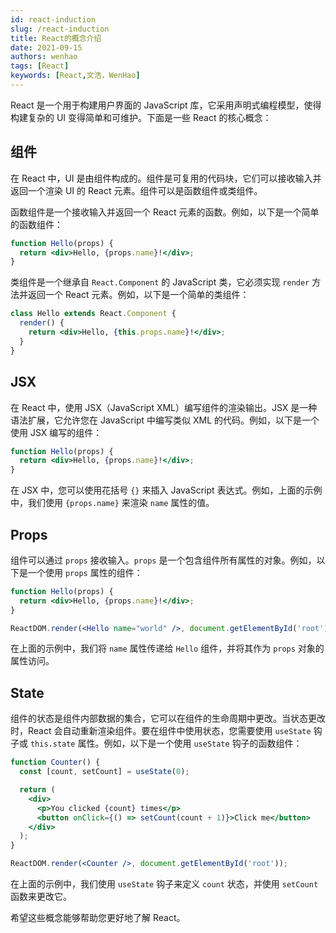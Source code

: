 ```yaml
---
id: react-induction
slug: /react-induction
title: React的概念介绍
date: 2021-09-15
authors: wenhao
tags: [React]
keywords: [React,文浩，WenHao]
---
```


<!-- truncate -->

React 是一个用于构建用户界面的 JavaScript 库，它采用声明式编程模型，使得构建复杂的 UI 变得简单和可维护。下面是一些 React 的核心概念：

## 组件

在 React 中，UI 是由组件构成的。组件是可复用的代码块，它们可以接收输入并返回一个渲染 UI 的 React 元素。组件可以是函数组件或类组件。

函数组件是一个接收输入并返回一个 React 元素的函数。例如，以下是一个简单的函数组件：

```jsx
function Hello(props) {
  return <div>Hello, {props.name}!</div>;
}
```

类组件是一个继承自 `React.Component` 的 JavaScript 类，它必须实现 `render` 方法并返回一个 React 元素。例如，以下是一个简单的类组件：

```jsx
class Hello extends React.Component {
  render() {
    return <div>Hello, {this.props.name}!</div>;
  }
}
```

## JSX

在 React 中，使用 JSX（JavaScript XML）编写组件的渲染输出。JSX 是一种语法扩展，它允许您在 JavaScript 中编写类似 XML 的代码。例如，以下是一个使用 JSX 编写的组件：

```jsx
function Hello(props) {
  return <div>Hello, {props.name}!</div>;
}
```

在 JSX 中，您可以使用花括号 `{}` 来插入 JavaScript 表达式。例如，上面的示例中，我们使用 `{props.name}` 来渲染 `name` 属性的值。

## Props

组件可以通过 `props` 接收输入。`props` 是一个包含组件所有属性的对象。例如，以下是一个使用 `props` 属性的组件：

```jsx
function Hello(props) {
  return <div>Hello, {props.name}!</div>;
}

ReactDOM.render(<Hello name="world" />, document.getElementById('root'));
```

在上面的示例中，我们将 `name` 属性传递给 `Hello` 组件，并将其作为 `props` 对象的属性访问。

## State

组件的状态是组件内部数据的集合，它可以在组件的生命周期中更改。当状态更改时，React 会自动重新渲染组件。要在组件中使用状态，您需要使用 `useState` 钩子或 `this.state` 属性。例如，以下是一个使用 `useState` 钩子的函数组件：

```jsx
function Counter() {
  const [count, setCount] = useState(0);

  return (
    <div>
      <p>You clicked {count} times</p>
      <button onClick={() => setCount(count + 1)}>Click me</button>
    </div>
  );
}

ReactDOM.render(<Counter />, document.getElementById('root'));
```

在上面的示例中，我们使用 `useState` 钩子来定义 `count` 状态，并使用 `setCount` 函数来更改它。

希望这些概念能够帮助您更好地了解 React。